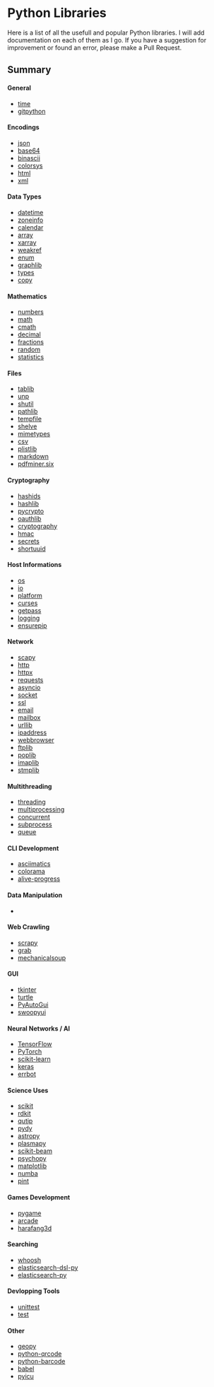 # Python Libraries

Here is a list of all the usefull and popular Python libraries.
I will add documentation on each of them as I go.
If you have a suggestion for improvement or found an error, please make a Pull Request.

## Summary
#### General
- [time]()
- [gitpython]()
#### Encodings
- [json]()
- [base64]()
- [binascii]()
- [colorsys]()
- [html]()
- [xml]()
#### Data Types
- [datetime]()
- [zoneinfo]()
- [calendar]()
- [array]()
- [xarray]()
- [weakref]()
- [enum]()
- [graphlib]()
- [types]()
- [copy]()
#### Mathematics
- [numbers]()
- [math]()
- [cmath]()
- [decimal]()
- [fractions]()
- [random]()
- [statistics]()
#### Files
- [tablib]()
- [unp]()
- [shutil]()
- [pathlib]()
- [tempfile]()
- [shelve]()
- [mimetypes]()
- [csv]()
- [plistlib]()
- [markdown]()
- [pdfminer.six]()
#### Cryptography
- [hashids]()
- [hashlib]()
- [pycrypto]()
- [oauthlib]()
- [cryptography]()
- [hmac]()
- [secrets]()
- [shortuuid]()
#### Host Informations
- [os]()
- [io]()
- [platform]()
- [curses]()
- [getpass]()
- [logging]()
- [ensurepip]()
#### Network
- [scapy]()
- [http]()
- [httpx]()
- [requests]()
- [asyncio]()
- [socket]()
- [ssl]()
- [email]()
- [mailbox]()
- [urllib]()
- [ipaddress]()
- [webbrowser]()
- [ftplib]()
- [poplib]()
- [imaplib]()
- [stmplib]()
#### Multithreading
- [threading]()
- [multiprocessing]()
- [concurrent]()
- [subprocess]()
- [queue]()
#### CLI Development
- [asciimatics]()
- [colorama]()
- [alive-progress]()
#### Data Manipulation
- []()
#### Web Crawling
- [scrapy]()
- [grab]()
- [mechanicalsoup]()
#### GUI
- [tkinter]()
- [turtle]()
- [PyAutoGui]()
- [swoopyui]()
#### Neural Networks / AI
- [TensorFlow]()
- [PyTorch]()
- [scikit-learn]()
- [keras]()
- [errbot]()
#### Science Uses
- [scikit]()
- [rdkit]()
- [qutip]()
- [pydy]()
- [astropy]()
- [plasmapy]()
- [scikit-beam]()
- [psychopy]()
- [matplotlib]()
- [numba]()
- [pint]()
#### Games Development
- [pygame]()
- [arcade]()
- [harafang3d]()
#### Searching
- [whoosh]()
- [elasticsearch-dsl-py]()
- [elasticsearch-py]()
#### Devlopping Tools
- [unittest]()
- [test]()
#### Other
- [geopy]()
- [python-qrcode]()
- [python-barcode]()
- [babel]()
- [pyicu]()
